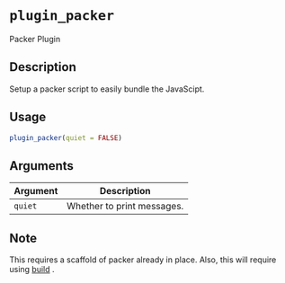 # `plugin_packer`

Packer Plugin


## Description

Setup a packer script to easily bundle the JavaScipt.


## Usage

```r
plugin_packer(quiet = FALSE)
```


## Arguments

Argument      |Description
------------- |----------------
`quiet`     |     Whether to print messages.


## Note

This requires a scaffold of packer already in place.
 Also, this will require using [build](#build) .


